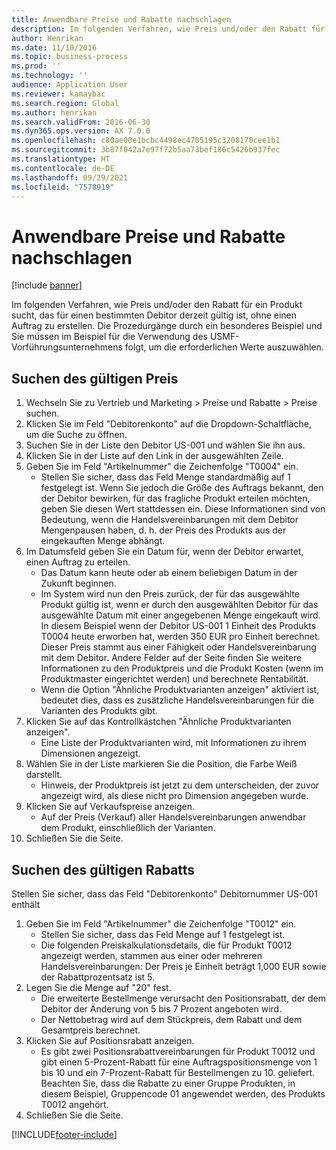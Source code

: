 ```yaml
---
title: Anwendbare Preise und Rabatte nachschlagen
description: Im folgenden Verfahren, wie Preis und/oder den Rabatt für ein Produkt sucht, das für einen bestimmten Debitor derzeit gültig ist, ohne einen Auftrag zu erstellen.
author: Henrikan
ms.date: 11/10/2016
ms.topic: business-process
ms.prod: ''
ms.technology: ''
audience: Application User
ms.reviewer: kamaybac
ms.search.region: Global
ms.author: henrikan
ms.search.validFrom: 2016-06-30
ms.dyn365.ops.version: AX 7.0.0
ms.openlocfilehash: c80ae00e1bcbc4498ec4705195c3208170cee1b1
ms.sourcegitcommit: 3b87f042a7e97f72b5aa73bef186c5426b937fec
ms.translationtype: HT
ms.contentlocale: de-DE
ms.lasthandoff: 09/29/2021
ms.locfileid: "7578919"
---
```

# <a name="look-up-applicable-prices-and-discounts"></a>Anwendbare Preise und Rabatte nachschlagen

[!include [banner](../../includes/banner.md)]

Im folgenden Verfahren, wie Preis und/oder den Rabatt für ein Produkt sucht, das für einen bestimmten Debitor derzeit gültig ist, ohne einen Auftrag zu erstellen. Die Prozedurgänge durch ein besonderes Beispiel und Sie müssen im Beispiel für die Verwendung des USMF-Vorführungsunternehmens folgt, um die erforderlichen Werte auszuwählen.


## <a name="find-the-applicable-price"></a>Suchen des gültigen Preis
1. Wechseln Sie zu Vertrieb und Marketing > Preise und Rabatte > Preise suchen.
2. Klicken Sie im Feld "Debitorenkonto" auf die Dropdown-Schaltfläche, um die Suche zu öffnen.
3. Suchen Sie in der Liste den Debitor US-001 und wählen Sie ihn aus.
4. Klicken Sie in der Liste auf den Link in der ausgewählten Zeile.
5. Geben Sie im Feld "Artikelnummer" die Zeichenfolge "T0004" ein.
    * Stellen Sie sicher, dass das Feld Menge standardmäßig auf 1 festgelegt ist. Wenn Sie jedoch die Größe des Auftrags bekannt, den der Debitor bewirken, für das fragliche Produkt erteilen möchten, geben Sie diesen Wert stattdessen ein. Diese Informationen sind von Bedeutung, wenn die Handelsvereinbarungen mit dem Debitor Mengenpausen haben, d. h. der Preis des Produkts aus der eingekauften Menge abhängt.  
6. Im Datumsfeld geben Sie ein Datum für, wenn der Debitor erwartet, einen Auftrag zu erteilen. 
    * Das Datum kann heute oder ab einem beliebigen Datum in der Zukunft beginnen.  
    * Im System wird nun den Preis zurück, der für das ausgewählte Produkt gültig ist, wenn er durch den ausgewählten Debitor für das ausgewählte Datum mit einer angegebenen Menge eingekauft wird. In diesem Beispiel wenn der Debitor US-001 1 Einheit des Produkts T0004 heute erworben hat, werden  350 EUR pro Einheit berechnet. Dieser Preis stammt aus einer Fähigkeit oder Handelsvereinbarung mit dem Debitor.      Andere Felder auf der Seite finden Sie weitere Informationen zu den Produktpreis und die Produkt Kosten (wenn im Produktmaster eingerichtet werden) und berechnete Rentabilität.  
    * Wenn die Option "Ähnliche Produktvarianten anzeigen" aktiviert ist, bedeutet dies, dass es zusätzliche Handelsvereinbarungen für die Varianten des Produkts gibt.  
7. Klicken Sie auf das Kontrollkästchen "Ähnliche Produktvarianten anzeigen".
    * Eine Liste der Produktvarianten wird, mit Informationen zu ihrem Dimensionen angezeigt.  
8. Wählen Sie in der Liste markieren Sie die Position, die Farbe Weiß darstellt.
    * Hinweis, der Produktpreis ist jetzt zu dem unterscheiden, der zuvor angezeigt wird, als diese nicht pro Dimension angegeben wurde.  
9. Klicken Sie auf Verkaufspreise anzeigen.
    * Auf der Preis (Verkauf) aller Handelsvereinbarungen anwendbar dem Produkt, einschließlich der Varianten.  
10. Schließen Sie die Seite.

## <a name="find-the-applicable-discount"></a>Suchen des gültigen Rabatts
Stellen Sie sicher, dass das Feld "Debitorenkonto" Debitornummer US-001 enthält    
1. Geben Sie im Feld "Artikelnummer" die Zeichenfolge "T0012" ein.
    * Stellen Sie sicher, dass das Feld Menge auf 1 festgelegt ist.  
    * Die folgenden Preiskalkulationsdetails, die für Produkt T0012 angezeigt werden, stammen aus einer oder mehreren Handelsvereinbarungen: Der Preis je Einheit beträgt 1,000 EUR sowie der Rabattprozentsatz ist 5.  
2. Legen Sie die Menge auf "20" fest.
    * Die erweiterte Bestellmenge verursacht den Positionsrabatt, der dem Debitor der Änderung von 5 bis 7 Prozent angeboten wird.  
    * Der Nettobetrag wird auf dem Stückpreis, dem Rabatt und dem Gesamtpreis berechnet.  
3. Klicken Sie auf Positionsrabatt anzeigen.
    * Es gibt zwei Positionsrabattvereinbarungen für Produkt T0012 und gibt einen 5-Prozent-Rabatt für eine Auftragspositionsmenge von 1 bis 10 und ein 7-Prozent-Rabatt für Bestellmengen zu 10. geliefert. Beachten Sie, dass die Rabatte zu einer Gruppe Produkten, in diesem Beispiel, Gruppencode 01 angewendet werden, des Produkts T0012 angehört.  
4. Schließen Sie die Seite.



[!INCLUDE[footer-include](../../../includes/footer-banner.md)]